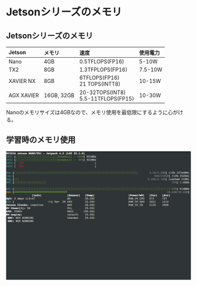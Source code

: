 # Jetsonシリーズのメモリ

## Jetsonシリーズのメモリ

|Jetson|メモリ|速度|使用電力|
|:--|:--|:--|:--|
|Nano|4GB|0.5TFLOPS(FP16)|5-10W|
|TX2|8GB|1.3TFPLOPS(FP16)|7.5-10W|
|XAVIER NX|8GB|6TFLOPS(FP16)<br>21 TOPS(INTT8)|10-15W|
|AGX XAVIER|16GB, 32GB|20-32TOPS(INT8)<br>5.5-11TFLOPS(FP15)|10-30W|

Nanoのメモリサイズは4GBなので、メモリ使用を最低限にするように心がける。

## 学習時のメモリ使用

![](./img/train001.png)